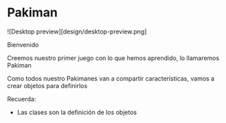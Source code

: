 # Pakiman

![Desktop preview][design/desktop-preview.png]

Bienvenido 

Creemos nuestro primer juego con lo que hemos aprendido, lo llamaremos Pakiman

Como todos nuestro Pakimanes van a compartir características, vamos a crear objetos para definirlos

Recuerda:
- Las clases son la definición de los objetos
